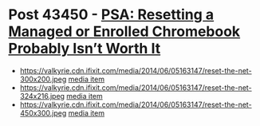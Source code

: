 # Post 43450 - [PSA: Resetting a Managed or Enrolled Chromebook Probably Isn&#8217;t Worth It](https://www.ifixit.com/News/43450/how-to-reset-a-managed-chromebook-and-avoid-enterprise-enrollment-you-cant)

- https://valkyrie.cdn.ifixit.com/media/2014/06/05163147/reset-the-net-300x200.jpeg [media item](media-28011.md)
- https://valkyrie.cdn.ifixit.com/media/2014/06/05163147/reset-the-net-324x216.jpeg [media item](media-28011.md)
- https://valkyrie.cdn.ifixit.com/media/2014/06/05163147/reset-the-net-450x300.jpeg [media item](media-28011.md)